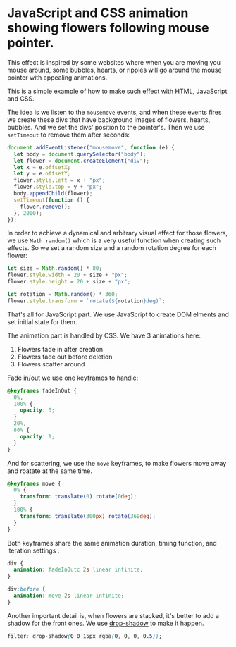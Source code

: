 # JavaScript and CSS animation showing flowers following mouse pointer.

This effect is inspired by some websites where when you are moving you mouse around, some bubbles, hearts, or ripples will go around the mouse pointer with appealing animations.

This is a simple example of how to make such effect with HTML, JavaScript and CSS.

The idea is we listen to the `mousemove` events, and when these events fires we create these divs that have background images of flowers, hearts, bubbles. And we set the divs' position to the pointer's. Then we use `setTimeout` to remove them after seconds:

```js
document.addEventListener("mousemove", function (e) {
  let body = document.querySelector("body");
  let flower = document.createElement("div");
  let x = e.offsetX;
  let y = e.offsetY;
  flower.style.left = x + "px";
  flower.style.top = y + "px";
  body.appendChild(flower);
  setTimeout(function () {
    flower.remove();
  }, 2000);
});
```

In order to achieve a dynamical and arbitrary visual effect for those flowers, we use `Math.random()` which is a very useful function when creating such effects. So we set a random size and a random rotation degree for each flower:

```js
let size = Math.random() * 80;
flower.style.width = 20 + size + "px";
flower.style.height = 20 + size + "px";

let rotation = Math.random() * 360;
flower.style.transform = `rotate(${rotation}deg)`;
```

That's all for JavaScript part. We use JavaScript to create DOM elments and set initial state for them.

The animation part is handled by CSS. We have 3 animations here:

1. Flowers fade in after creation
2. Flowers fade out before deletion
3. Flowers scatter around

Fade in/out we use one keyframes to handle:

```css
@keyframes fadeInOut {
  0%,
  100% {
    opacity: 0;
  }
  20%,
  80% {
    opacity: 1;
  }
}
```

And for scattering, we use the `move` keyframes, to make flowers move away and roatate at the same time.

```css
@keyframes move {
  0% {
    transform: translate(0) rotate(0deg);
  }
  100% {
    transform: translate(300px) rotate(360deg);
  }
}
```

Both keyframes share the same animation duration, timing function, and iteration settings :

```css
div {
  animation: fadeInOutc 2s linear infinite;
}

div:before {
  animation: move 2s linear infinite;
}
```

Another important detail is, when flowers are stacked, it's better to add a shadow for the front ones. We use [drop-shadow](https://developer.mozilla.org/en-US/docs/Web/CSS/filter-function/drop-shadow) to make it happen.

```css
filter: drop-shadow(0 0 15px rgba(0, 0, 0, 0.5));
```
